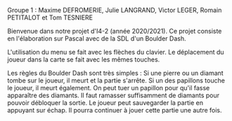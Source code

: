 Groupe 1 : Maxime DEFROMERIE, Julie LANGRAND, Victor LEGER, Romain PETITALOT et Tom TESNIERE

Bienvenue dans notre projet d'I4-2 (année 2020/2021). 
Ce projet consiste en l'élaboration sur Pascal avec de la SDL d'un Boulder Dash.

L'utilisation du menu se fait avec les flèches du clavier.
Le déplacement du joueur dans la carte se fait avec les mêmes touches.

Les règles du Boulder Dash sont très simples :
Si une pierre ou un diamant tombe sur le joueur, il meurt et la partie s'arrête.
Si un des papillons touche le joueur, il meurt également.
On peut tuer un papillon pour qu'il fasse apparaître des diamants.
Il faut ramasser suffisamment de diamants pour pouvoir débloquer la sortie.
Le joueur peut sauvegarder la partie en appuyant sur échap. Il pourra continuer à jouer cette partie une autre fois.

